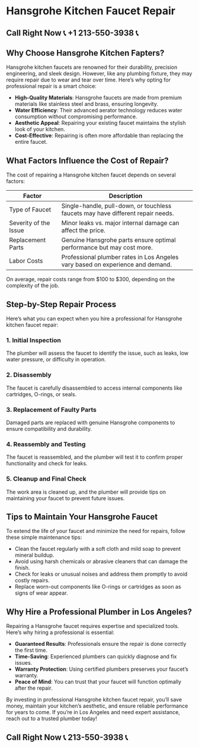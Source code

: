 # Hansgrohe Kitchen Faucet Repair  

## Call Right Now 📞 +1 213-550-3938 📞

## Why Choose Hansgrohe Kitchen Fapters?  

Hansgrohe kitchen faucets are renowned for their durability, precision engineering, and sleek design. However, like any plumbing fixture, they may require repair due to wear and tear over time. Here’s why opting for professional repair is a smart choice:  

- **High-Quality Materials**: Hansgrohe faucets are made from premium materials like stainless steel and brass, ensuring longevity.  
- **Water Efficiency**: Their advanced aerator technology reduces water consumption without compromising performance.  
- **Aesthetic Appeal**: Repairing your existing faucet maintains the stylish look of your kitchen.  
- **Cost-Effective**: Repairing is often more affordable than replacing the entire faucet.  

## What Factors Influence the Cost of Repair?  

The cost of repairing a Hansgrohe kitchen faucet depends on several factors:  

| **Factor**                | **Description**                                                                 |  
|---------------------------|---------------------------------------------------------------------------------|  
| Type of Faucet            | Single-handle, pull-down, or touchless faucets may have different repair needs. |  
| Severity of the Issue     | Minor leaks vs. major internal damage can affect the price.                      |  
| Replacement Parts         | Genuine Hansgrohe parts ensure optimal performance but may cost more.           |  
| Labor Costs               | Professional plumber rates in Los Angeles vary based on experience and demand.  |  

On average, repair costs range from $100 to $300, depending on the complexity of the job.  

## Step-by-Step Repair Process  

Here’s what you can expect when you hire a professional for Hansgrohe kitchen faucet repair:  

### 1. Initial Inspection  
The plumber will assess the faucet to identify the issue, such as leaks, low water pressure, or difficulty in operation.  

### 2. Disassembly  
The faucet is carefully disassembled to access internal components like cartridges, O-rings, or seals.  

### 3. Replacement of Faulty Parts  
Damaged parts are replaced with genuine Hansgrohe components to ensure compatibility and durability.  

### 4. Reassembly and Testing  
The faucet is reassembled, and the plumber will test it to confirm proper functionality and check for leaks.  

### 5. Cleanup and Final Check  
The work area is cleaned up, and the plumber will provide tips on maintaining your faucet to prevent future issues.  

## Tips to Maintain Your Hansgrohe Faucet  

To extend the life of your faucet and minimize the need for repairs, follow these simple maintenance tips:  

- Clean the faucet regularly with a soft cloth and mild soap to prevent mineral buildup.  
- Avoid using harsh chemicals or abrasive cleaners that can damage the finish.  
- Check for leaks or unusual noises and address them promptly to avoid costly repairs.  
- Replace worn-out components like O-rings or cartridges as soon as signs of wear appear.  

## Why Hire a Professional Plumber in Los Angeles?  

Repairing a Hansgrohe faucet requires expertise and specialized tools. Here’s why hiring a professional is essential:  

- **Guaranteed Results**: Professionals ensure the repair is done correctly the first time.  
- **Time-Saving**: Experienced plumbers can quickly diagnose and fix issues.  
- **Warranty Protection**: Using certified plumbers preserves your faucet’s warranty.  
- **Peace of Mind**: You can trust that your faucet will function optimally after the repair.  

By investing in professional Hansgrohe kitchen faucet repair, you’ll save money, maintain your kitchen’s aesthetic, and ensure reliable performance for years to come. If you’re in Los Angeles and need expert assistance, reach out to a trusted plumber today!
## Call Right Now 📞 213-550-3938 📞